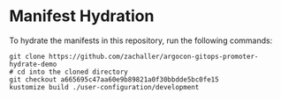 # Manifest Hydration

To hydrate the manifests in this repository, run the following commands:

```shell
git clone https://github.com/zachaller/argocon-gitops-promoter-hydrate-demo
# cd into the cloned directory
git checkout a665695c47aa60e9b89821a0f30bbdde5bc0fe15
kustomize build ./user-configuration/development
```

